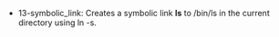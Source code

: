 - 13-symbolic_link: Creates a symbolic link __ls__ to /bin/ls in the current directory using ln -s.
